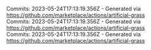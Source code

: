 Commits: 2023-05-24T17:13:19.356Z - Generated via https://github.com/marketplace/actions/artificial-grass
<br>
Commits: 2023-05-24T17:13:19.356Z - Generated via https://github.com/marketplace/actions/artificial-grass
<br>
Commits: 2023-05-24T17:13:19.356Z - Generated via https://github.com/marketplace/actions/artificial-grass
<br>
